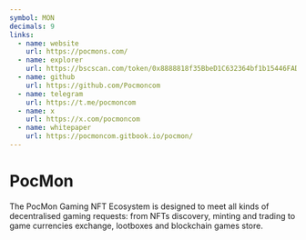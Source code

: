 ```yaml
---
symbol: MON
decimals: 9
links:
  - name: website
    url: https://pocmons.com/
  - name: explorer
    url: https://bscscan.com/token/0x8888818f35BbeD1C632364bf1b15446FAD088888
  - name: github
    url: https://github.com/Pocmoncom
  - name: telegram
    url: https://t.me/pocmoncom
  - name: x
    url: https://x.com/pocmoncom
  - name: whitepaper
    url: https://pocmoncom.gitbook.io/pocmon/
---
```


# PocMon

The PocMon Gaming NFT Ecosystem is designed to meet all kinds of decentralised gaming requests: from NFTs discovery, minting and trading to game currencies exchange, lootboxes and blockchain games store.
